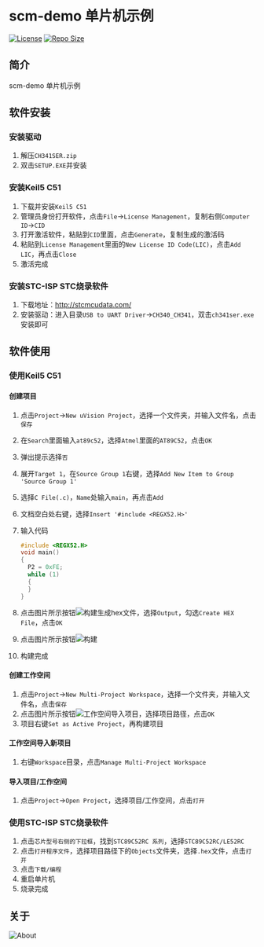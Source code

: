 # scm-demo 单片机示例

[![License](https://img.shields.io/github/license/ALI1416/scm-demo?label=License)](https://opensource.org/licenses/BSD-3-Clause)
[![Repo Size](https://img.shields.io/github/repo-size/ALI1416/scm-demo?label=Repo%20Size&color=success)](https://github.com/ALI1416/scm-demo/archive/refs/heads/master.zip)

## 简介

scm-demo 单片机示例

## 软件安装

### 安装驱动

1. 解压`CH341SER.zip`
2. 双击`SETUP.EXE`并安装

### 安装Keil5 C51

1. 下载并安装`Keil5 C51`
2. 管理员身份打开软件，点击`File`->`License Management`，复制右侧`Computer ID`->`CID`
3. 打开激活软件，粘贴到`CID`里面，点击`Generate`，复制生成的激活码
4. 粘贴到`License Management`里面的`New License ID Code(LIC)`，点击`Add LIC`，再点击`Close`
5. 激活完成

### 安装STC-ISP STC烧录软件

1. 下载地址：<http://stcmcudata.com/>
2. 安装驱动：进入目录`USB to UART Driver`->`CH340_CH341`，双击`ch341ser.exe`安装即可

## 软件使用

### 使用Keil5 C51

#### 创建项目

1. 点击`Project`->`New uVision Project`，选择一个文件夹，并输入文件名，点击`保存`
2. 在`Search`里面输入`at89c52`，选择`Atmel`里面的`AT89C52`，点击`OK`
3. 弹出提示选择`否`
4. 展开`Target 1`，在`Source Group 1`右键，选择`Add New Item to Group 'Source Group 1'`
5. 选择`C File(.c)`，`Name`处输入`main`，再点击`Add`
6. 文档空白处右键，选择`Insert '#include <REGX52.H>'`
7. 输入代码

    ```cpp
    #include <REGX52.H>
    void main()
    {
      P2 = 0xFE;
      while (1)
      {
      }
    }
    ```

8. 点击图片所示按钮![构建生成hex文件](img/001构建生成hex文件.jpg)，选择`Output`，勾选`Create HEX File`，点击`OK`
9. 点击图片所示按钮![构建](img/002构建.jpg)
10. 构建完成

#### 创建工作空间

1. 点击`Project`->`New Multi-Project Workspace`，选择一个文件夹，并输入文件名，点击`保存`
2. 点击图片所示按钮![工作空间导入项目](img/003工作空间导入项目.jpg)，选择项目路径，点击`OK`
3. 项目右键`Set as Active Project`，再构建项目

#### 工作空间导入新项目

1. 右键`Workspace`目录，点击`Manage Multi-Project Workspace`

#### 导入项目/工作空间

1. 点击`Project`->`Open Project`，选择项目/工作空间，点击`打开`

### 使用STC-ISP STC烧录软件

1. 点击`芯片型号右侧的下拉框`，找到`STC89C52RC 系列`，选择`STC89C52RC/LE52RC`
2. 点击`打开程序文件`，选择项目路径下的`Objects`文件夹，选择`.hex`文件，点击`打开`
3. 点击`下载/编程`
4. 重启单片机
5. 烧录完成

## 关于

<picture>
  <source media="(prefers-color-scheme: dark)" srcset="https://www.404z.cn/images/about.dark.svg">
  <img alt="About" src="https://www.404z.cn/images/about.light.svg">
</picture>
